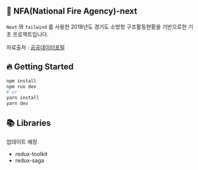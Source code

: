 ## 🚒 NFA(National Fire Agency)-next

`Next` 와 `tailwind` 를 사용한 2018년도 경기도 소방청 구조활동현황을 기반으로한 기초 프로젝트입니다.

자료출처 : [공공데이터포털](https://www.data.go.kr/data/15086458/fileData.do)

## 🔥 Getting Started

```sh
npm install
npm run dev
# or
yarn install
yarn dev
```

## 📚 Libraries

업데이트 예정

- redux-toolkit
- redux-saga
